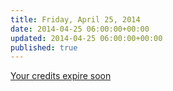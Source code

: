 ```yaml
---
title: Friday, April 25, 2014
date: 2014-04-25 06:00:00+00:00
updated: 2014-04-25 06:00:00+00:00
published: true
---
```


[Your credits expire soon](/your-credits-expire-soon/)

